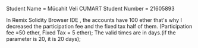 
Student Name = Mücahit Veli CUMART
Student Number = 21605893

In Remix Solidity Browser IDE , the accounts have 100 ether that's why I decreased the participation fee and the fixed tax half of them.
(Participation fee =50 ether, Fixed Tax = 5 ether);
The valid times are in days.(if the parameter is 20, it is 20 days);
